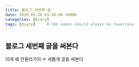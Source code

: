 ```yaml
---
title: 블로그 세번째 글
date: 2020-05-26 03:38:00 +0000
categories: [Diary]
tags: [diary]     # TAG names should always be lowercase
---
```


## 블로그 세번째 글을 써본다

이게 왜 안올라가지 ㅠ
새롭게 글을 써본다
